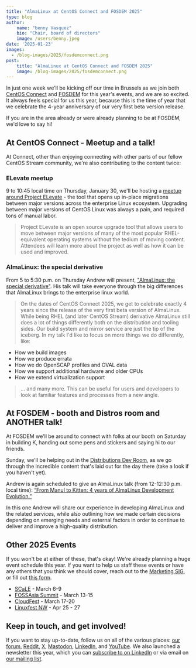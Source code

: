 ```yaml
---
title: "AlmaLinux at CentOS Connect and FOSDEM 2025"
type: blog
author: 
    name: "benny Vasquez"
    bio: "Chair, board of directors"
    image: /users/benny.jpeg
date: '2025-01-23'
images:
  - /blog-images/2025/fosdemconnect.png
post:
    title: "AlmaLinux at CentOS Connect and FOSDEM 2025"
    image: /blog-images/2025/fosdemconnect.png
---
```



In just one week we'll be kicking off our time in Brussels as we join both [CentOS Connect](https://connect.centos.org/) and [FOSDEM](https://fosdem.org/) for this year's events, and we are so excited. It always feels special for us this year, because this is the time of year that we celebrate the 4-year anniversary of our very first beta version release. 

If you are in the area already or were already planning to be at FOSDEM, we'd love to say hi!

## At CentOS Connect - Meetup and a talk!

At Connect, other than enjoying connecting with other parts of our fellow CentOS Stream community, we're also contributing to the content twice:

### ELevate meetup

9 to 10:45 local time on Thursday, January 30, we'll be hosting a [meetup around Project ELevate](https://cfp.fedoraproject.org/centos-connect-2025/talk/TKT8TH/) - the tool that opens up in-place migrations between major versions across the enterprise Linux ecosystem. Upgrading between major versions of CentOS Linux was always a pain, and required tons of manual labor. 

> Project ELevate is an open source upgrade tool that allows users to move between major versions of many of the most popular RHEL-equivalent operating systems without the tedium of moving content. Attendees will learn more about the project as well as how it can be used and improved.

### AlmaLinux: the special derivative

From 5 to 5:30 p.m. on Thursday Andrew will present, ["AlmaLinux: the special derivative"](https://cfp.fedoraproject.org/centos-connect-2025/talk/XTLCAX/). His talk will take everyone through the big differences that AlmaLinux brings to the enterprise linux world.

> On the dates of CentOS Connect 2025, we get to celebrate exactly 4 years since the release of the very first beta version of AlmaLinux. While being RHEL (and later CentOS Stream) derivative AlmaLinux still does a lot of things differently both on the distribution and tooling sides. Our build system and mirror service are just the tip of the iceberg. In my talk I'd like to focus on more things we do differently, like:
- How we build images
- How we produce errata
- How we do OpenSCAP profiles and OVAL data
- How we support additional hardware and older CPUs
- How we extend virtualization support

> ... and many more.
> This can be useful for users and developers to look at familiar features and processes from a new angle.


## At FOSDEM - booth and Distros room and ANOTHER talk!

At FOSDEM we'll be around to connect with folks at our booth on Saturday in building K, handing out some pens and stickers and saying hi to our friends. 

Sunday, we'll be helping out in the [Distributions Dev Room](https://fosdem.org/2025/schedule/track/distributions/), as we go through the incredible content that's laid out for the day there (take a look if you haven't yet). 

Andrew is again scheduled to give an AlmaLinux talk (from 12-12:30 p.m. local time): [“From Manul to Kitten: 4 years of AlmaLinux Development Evolution.”](https://fosdem.org/2025/schedule/track/distributions/) 

In this one Andrew will share our experience in developing AlmaLinux and the related services, while also outlining how we made certain decisions depending on emerging needs and external factors in order to continue to deliver and improve a high-quality distribution.

## Other 2025 Events

If you won't be at either of these, that's okay! We're already planning a huge event schedule this year. If you want to help us staff these events or have any others that you think we should cover, reach out to the [Marketing SIG](https://wiki.almalinux.org/sigs/Marketing.html), or fill out [this form](https://docs.google.com/forms/d/e/1FAIpQLSeGkzJxrYX3PKWh9szmT0deV2ScumGpEOmmiAeevStYFpYkYw/viewform?usp=sf_link).

-   [SCaLE](https://www.socallinuxexpo.org) - March 6-9
-   [FOSSAsia Summit](https://summit.fossasia.org/) - March 13-15
-   [CloudFest](https://www.cloudfest.com/) - March 17-20
-   [Linuxfest NW](https://linuxfestnorthwest.org/) - Apr 25 - 27

## Keep in touch, and get involved!

If you want to stay up-to-date, follow us on all of the various places: [our forum](https://almalinux.discourse.group/), [Reddit](https://www.reddit.com/r/AlmaLinux/), [X](https://twitter.com/AlmaLinux), [Mastodon](https://fosstodon.org/@almalinux/), [LinkedIn](https://www.linkedin.com/company/80320905/), and [YouTube](https://www.youtube.com/channel/UCt9lpkqUPp1FUEi9uqVlPQA). We also launched a newsletter this year, which you can [subscribe to on LinkedIn](https://www.linkedin.com/newsletters/almalinux-news-7123058222835376128/) or via email on [our mailing list](https://lists.almalinux.org/postorius/lists/newsletters.lists.almalinux.org/).
